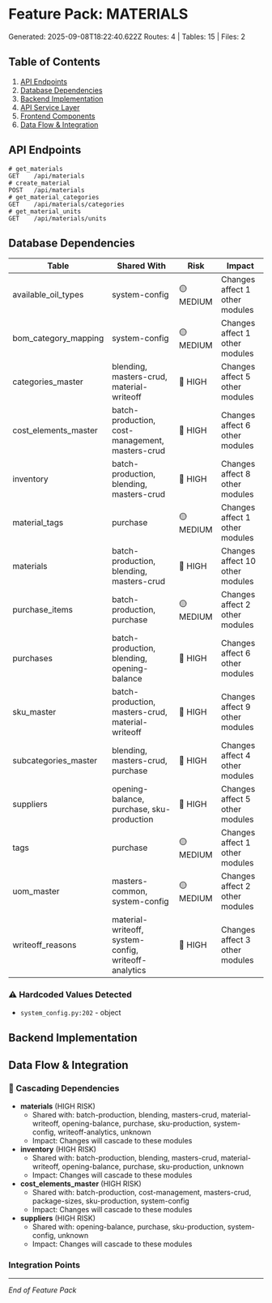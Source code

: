 # Feature Pack: MATERIALS
Generated: 2025-09-08T18:22:40.622Z
Routes: 4 | Tables: 15 | Files: 2

## Table of Contents
1. [API Endpoints](#api-endpoints)
2. [Database Dependencies](#database-dependencies)
3. [Backend Implementation](#backend-implementation)
4. [API Service Layer](#api-service-layer)
5. [Frontend Components](#frontend-components)
6. [Data Flow & Integration](#data-flow--integration)

## API Endpoints
```
# get_materials
GET    /api/materials
# create_material
POST   /api/materials
# get_material_categories
GET    /api/materials/categories
# get_material_units
GET    /api/materials/units
```

## Database Dependencies
| Table | Shared With | Risk | Impact |
|-------|-------------|------|--------|
| available_oil_types | system-config | 🟡 MEDIUM | Changes affect 1 other modules |
| bom_category_mapping | system-config | 🟡 MEDIUM | Changes affect 1 other modules |
| categories_master | blending, masters-crud, material-writeoff | 🔴 HIGH | Changes affect 5 other modules |
| cost_elements_master | batch-production, cost-management, masters-crud | 🔴 HIGH | Changes affect 6 other modules |
| inventory | batch-production, blending, masters-crud | 🔴 HIGH | Changes affect 8 other modules |
| material_tags | purchase | 🟡 MEDIUM | Changes affect 1 other modules |
| materials | batch-production, blending, masters-crud | 🔴 HIGH | Changes affect 10 other modules |
| purchase_items | batch-production, purchase | 🟡 MEDIUM | Changes affect 2 other modules |
| purchases | batch-production, blending, opening-balance | 🔴 HIGH | Changes affect 6 other modules |
| sku_master | batch-production, masters-crud, material-writeoff | 🔴 HIGH | Changes affect 9 other modules |
| subcategories_master | blending, masters-crud, purchase | 🔴 HIGH | Changes affect 4 other modules |
| suppliers | opening-balance, purchase, sku-production | 🔴 HIGH | Changes affect 5 other modules |
| tags | purchase | 🟡 MEDIUM | Changes affect 1 other modules |
| uom_master | masters-common, system-config | 🟡 MEDIUM | Changes affect 2 other modules |
| writeoff_reasons | material-writeoff, system-config, writeoff-analytics | 🔴 HIGH | Changes affect 3 other modules |

### ⚠️ Hardcoded Values Detected
- `system_config.py:202` - object

## Backend Implementation

## Data Flow & Integration
### 🔗 Cascading Dependencies
- **materials** (HIGH RISK)
  - Shared with: batch-production, blending, masters-crud, material-writeoff, opening-balance, purchase, sku-production, system-config, writeoff-analytics, unknown
  - Impact: Changes will cascade to these modules
- **inventory** (HIGH RISK)
  - Shared with: batch-production, blending, masters-crud, material-writeoff, opening-balance, purchase, sku-production, unknown
  - Impact: Changes will cascade to these modules
- **cost_elements_master** (HIGH RISK)
  - Shared with: batch-production, cost-management, masters-crud, package-sizes, sku-production, system-config
  - Impact: Changes will cascade to these modules
- **suppliers** (HIGH RISK)
  - Shared with: opening-balance, purchase, sku-production, system-config, unknown
  - Impact: Changes will cascade to these modules

### Integration Points

---
*End of Feature Pack*